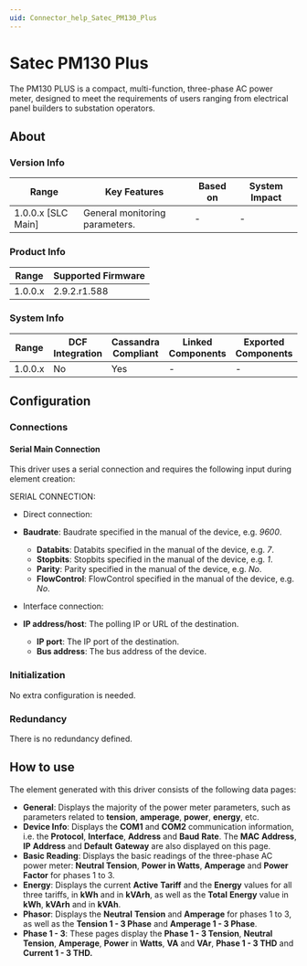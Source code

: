 ```yaml
---
uid: Connector_help_Satec_PM130_Plus
---
```


# Satec PM130 Plus

The PM130 PLUS is a compact, multi-function, three-phase AC power meter, designed to meet the requirements of users ranging from electrical panel builders to substation operators.

## About

### Version Info

| **Range**            | **Key Features**               | **Based on** | **System Impact** |
|----------------------|--------------------------------|--------------|-------------------|
| 1.0.0.x \[SLC Main\] | General monitoring parameters. | \-           | \-                |

### Product Info

| **Range** | **Supported Firmware** |
|-----------|------------------------|
| 1.0.0.x   | 2.9.2.r1.588           |

### System Info

| **Range** | **DCF Integration** | **Cassandra Compliant** | **Linked Components** | **Exported Components** |
|-----------|---------------------|-------------------------|-----------------------|-------------------------|
| 1.0.0.x   | No                  | Yes                     | \-                    | \-                      |

## Configuration

### Connections

#### Serial Main Connection

This driver uses a serial connection and requires the following input during element creation:

SERIAL CONNECTION:

- Direct connection:

- **Baudrate**: Baudrate specified in the manual of the device, e.g. *9600*.
  - **Databits**: Databits specified in the manual of the device, e.g. *7*.
  - **Stopbits**: Stopbits specified in the manual of the device, e.g. *1*.
  - **Parity**: Parity specified in the manual of the device, e.g. *No*.
  - **FlowControl**: FlowControl specified in the manual of the device, e.g. *No*.

- Interface connection:

- **IP address/host**: The polling IP or URL of the destination.
  - **IP port**: The IP port of the destination.
  - **Bus address**: The bus address of the device.

### Initialization

No extra configuration is needed.

### Redundancy

There is no redundancy defined.

## How to use

The element generated with this driver consists of the following data pages:

- **General**: Displays the majority of the power meter parameters, such as parameters related to **tension**, **amperage**, **power**, **energy**, etc.
- **Device Info**: Displays the **COM1** and **COM2** communication information, i.e. the **Protocol**, **Interface**, **Address** and **Baud** **Rate**. The **MAC** **Address**, **IP** **Address** and **Default** **Gateway** are also displayed on this page.
- **Basic Reading**: Displays the basic readings of the three-phase AC power meter: **Neutral Tension**, **Power in Watts**, **Amperage** and **Power Factor** for phases 1 to 3.
- **Energy**: Displays the current **Active** **Tariff** and the **Energy** values for all three tariffs, in **kWh** and in **kVArh**, as well as the **Total** **Energy** value in **kWh**, **kVArh** and in **kVAh**.
- **Phasor**: Displays the **Neutral** **Tension** and **Amperage** for phases 1 to 3, as well as the **Tension 1 - 3 Phase** and **Amperage 1 - 3 Phase**.
- **Phase 1 - 3**: These pages display the **Phase 1 - 3 Tension**, **Neutral** **Tension**, **Amperage**, **Power** in **Watts**, **VA** and **VAr**, **Phase 1 - 3 THD** and **Current 1 - 3 THD.**
